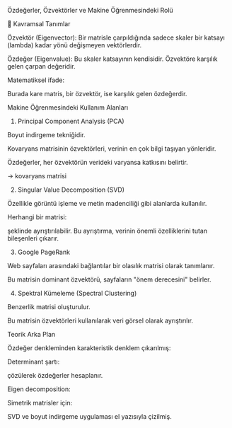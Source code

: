 Özdeğerler, Özvektörler ve Makine Öğrenmesindeki Rolü

🔹 Kavramsal Tanımlar

Özvektör (Eigenvector): Bir matrisle çarpıldığında sadece skaler bir katsayı (lambda) kadar yönü değişmeyen vektörlerdir.

Özdeğer (Eigenvalue): Bu skaler katsayının kendisidir. Özvektöre karşılık gelen çarpan değeridir.

 Matematiksel ifade:

Burada  kare matris,  bir özvektör,  ise karşılık gelen özdeğerdir.

 Makine Öğrenmesindeki Kullanım Alanları

1.  Principal Component Analysis (PCA)

Boyut indirgeme tekniğidir.

Kovaryans matrisinin özvektörleri, verinin en çok bilgi taşıyan yönleridir.

Özdeğerler, her özvektörün verideki varyansa katkısını belirtir.

 → kovaryans matrisi

2.  Singular Value Decomposition (SVD)

Özellikle görüntü işleme ve metin madenciliği gibi alanlarda kullanılır.

Herhangi bir  matrisi:



şeklinde ayrıştırılabilir. Bu ayrıştırma, verinin önemli özelliklerini tutan bileşenleri çıkarır.

3.  Google PageRank

Web sayfaları arasındaki bağlantılar bir olasılık matrisi olarak tanımlanır.

Bu matrisin dominant özvektörü, sayfaların "önem derecesini" belirler.

4.  Spektral Kümeleme (Spectral Clustering)

Benzerlik matrisi oluşturulur.

Bu matrisin özvektörleri kullanılarak veri görsel olarak ayrıştırılır.

 Teorik Arka Plan

Özdeğer denkleminden karakteristik denklem çıkarılmış:


Determinant şartı:

 çözülerek özdeğerler hesaplanır.

Eigen decomposition:



Simetrik matrisler için:



SVD ve boyut indirgeme uygulaması el yazısıyla çizilmiş.
